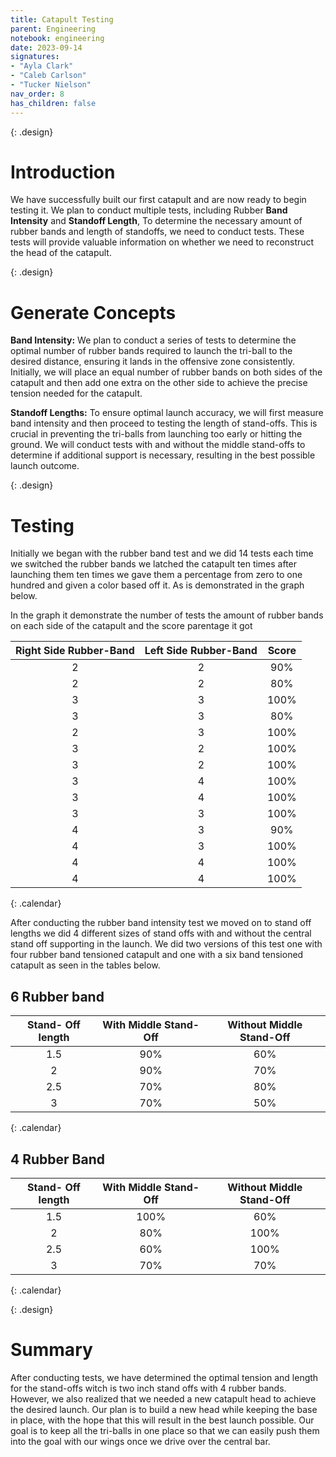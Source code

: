 ```yaml
---
title: Catapult Testing 
parent: Engineering
notebook: engineering
date: 2023-09-14
signatures:
- "Ayla Clark"
- "Caleb Carlson"
- "Tucker Nielson"
nav_order: 8
has_children: false
---
```


{: .design}
# Introduction 

We have successfully built our first catapult and are now ready to begin testing it. We plan to conduct multiple tests, including Rubber **Band Intensity** and **Standoff Length**, To determine the necessary amount of rubber bands and length of standoffs, we need to conduct tests. These tests will provide valuable information on whether we need to reconstruct the head of the catapult.

{: .design}
# Generate Concepts 

**Band Intensity:** We plan to conduct a series of tests to determine the optimal number of rubber bands required to launch the tri-ball to the desired distance, ensuring it lands in the offensive zone consistently. Initially, we will place an equal number of rubber bands on both sides of the catapult and then add one extra on the other side to achieve the precise tension needed for the catapult.

**Standoff Lengths:** To ensure optimal launch accuracy, we will first measure band intensity and then proceed to testing the length of stand-offs. This is crucial in preventing the tri-balls from launching too early or hitting the ground. We will conduct tests with and without the middle stand-offs to determine if additional support is necessary, resulting in the best possible launch outcome.

{: .design}
# Testing

Initially we began with the rubber band test and we did 14 tests each time we switched the rubber bands we latched the catapult ten times after launching them ten times we gave them a percentage from zero to one hundred and given a color based off it. As is demonstrated in the graph below.

In the graph it demonstrate the number of tests the amount of rubber bands on each side of the catapult and the score parentage it got

| Right Side Rubber-Band | Left Side Rubber-Band | Score |
|:--:|:---:|:---:|
| 2 | 2 | 90% |
| 2 | 2 | 80% | 
| 3 | 3 | 100% |
| 3 | 3 | 80% |
| 2 | 3 | 100% |
| 3 | 2 | 100% |
| 3 | 2 | 100% |
| 3 | 4 | 100% |
| 3 | 4 | 100% |
| 3 | 3 | 100% |
| 4 | 3 | 90% |
| 4 | 3 | 100% |
| 4 | 4 | 100% |
| 4 | 4 | 100% |
{: .calendar}

After conducting the rubber band intensity test we moved on to stand off lengths we did 4 different sizes of stand offs with and without the central stand off supporting in the launch. We did two versions of this test one with four rubber band tensioned catapult and one with a six band tensioned catapult as seen in the tables below. 

## 6 Rubber band

| Stand- Off length | With Middle Stand-Off | Without Middle Stand-Off |
|:--:|:---:|:---:|
| 1.5 | 90% | 60% |
| 2 | 90% | 70% | 
| 2.5 | 70% | 80% |
| 3 | 70% | 50% |
{: .calendar}

## 4 Rubber Band

| Stand- Off length | With Middle Stand-Off | Without Middle Stand-Off |
|:--:|:---:|:---:|
| 1.5 | 100% | 60% |
| 2 | 80% | 100% | 
| 2.5 | 60% | 100% |
| 3 | 70% | 70% |
{: .calendar}

{: .design}
# Summary

After conducting tests, we have determined the optimal tension and length for the stand-offs witch is two inch stand offs with 4 rubber bands. However, we also realized that we needed a new catapult head to achieve the desired launch. Our plan is to build a new head while keeping the base in place, with the hope that this will result in the best launch possible. Our goal is to keep all the tri-balls in one place so that we can easily push them into the goal with our wings once we drive over the central bar.